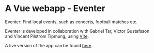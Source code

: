 # A Vue webapp - Eventer
Eventer: Find local events, such as concerts, football matches etc.

Eventer is developed in collaboration with Gabriel Tar, Victor Gustafsson and Vincent Pilström Tipmung, using  [Vite](https://vitejs.dev).

A live version of the app can be found [here](https://krdevel.github.io/).
